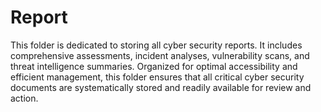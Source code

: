 # Report
This folder is dedicated to storing all cyber security reports. It includes comprehensive assessments, incident analyses, vulnerability scans, and threat intelligence summaries. Organized for optimal accessibility and efficient management, this folder ensures that all critical cyber security documents are systematically stored and readily available for review and action.
